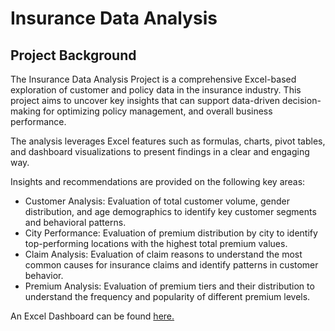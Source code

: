 # Insurance Data Analysis

## Project Background

The Insurance Data Analysis Project is a comprehensive Excel-based exploration of customer and policy data in the insurance industry. This project aims to uncover key insights that can support data-driven decision-making for optimizing policy management, and overall business performance.

The analysis leverages Excel features such as formulas, charts, pivot tables, and dashboard visualizations to present findings in a clear and engaging way.

Insights and recommendations are provided on the following key areas:

- Customer Analysis: Evaluation of total customer volume, gender distribution, and age demographics to identify key customer segments and behavioral patterns.
- City Performance: Evaluation of premium distribution by city to identify top-performing locations with the highest total premium values.
- Claim Analysis: Evaluation of claim reasons to understand the most common causes for insurance claims and identify patterns in customer behavior.
- Premium Analysis: Evaluation of premium tiers and their distribution to understand the frequency and popularity of different premium levels.

An Excel Dashboard can be found [here.](https://public.tableau.com/app/profile/mustafa.zkul/viz/GlobalELectronics/SalesDashboard)
